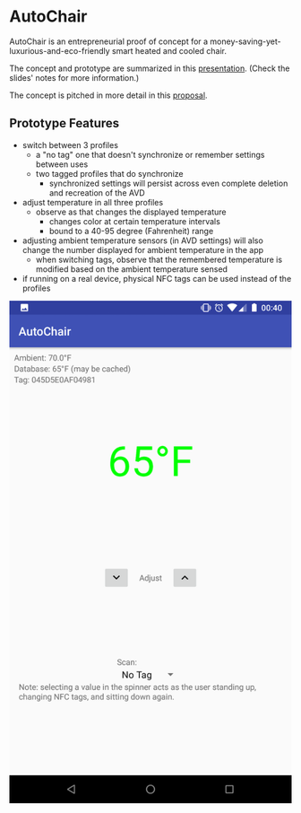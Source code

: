 # AutoChair

AutoChair is an entrepreneurial proof of concept for a money-saving-yet-luxurious-and-eco-friendly smart heated and cooled chair.

The concept and prototype are summarized in this [presentation](https://docs.google.com/presentation/d/1PwM7oFpEUKkRi-hhpl7nUTeb2gQ6eTHOeNojYia640A/edit?usp=sharing). (Check the slides' notes for more information.)

The concept is pitched in more detail in this [proposal](https://drive.google.com/file/d/1iZCnCp_j40yasH4KtBz-Mgz2zKYmuGju/view?usp=sharing).

## Prototype Features
* switch between 3 profiles
  * a "no tag" one that doesn't synchronize or remember settings between uses
  * two tagged profiles that do synchronize
    * synchronized settings will persist across even complete deletion and recreation of the AVD
* adjust temperature in all three profiles
  * observe as that changes the displayed temperature
    * changes color at certain temperature intervals
    * bound to a 40-95 degree (Fahrenheit) range
* adjusting ambient temperature sensors (in AVD settings) will also change the number displayed for ambient temperature in the app
  * when switching tags, observe that the remembered temperature is modified based on the ambient temperature sensed
* if running on a real device, physical NFC tags can be used instead of the profiles


![screenshot](https://raw.githubusercontent.com/Patricol/AutoChair/master/screenshots/basic.png)
